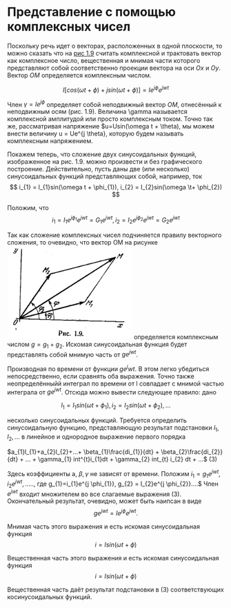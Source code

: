 # Представление с помощью комплексных чисел

Поскольку речь идет о векторах, расположенных в одной плоскости, то можно сказать что на [рис 1.9](../../Картинки/Рис%201.9.png) считать комплексной и трактовать вектор как комплексное число, вещественная и мнимая части которого представляют собой соответственно проекции вектора на оси $Ox$ и $Oy$. Вектор $OM$ определяется комплексным числом.

$$
    I[cos(\omega t + \phi) + j sin (\omega t + \phi)] = I e^{j \phi} e^{jwt}
$$

Член $\gamma = Ie^{j \phi}$ определяет собой неподвижный вектор $OM$, отнесённый к неподвижным осям (рис. 1.9). Величина \gamma называется комплексной амплитудой или просто комплексным током. Точно так же, рассматривая напряжение $u=Usin(\omega t + \theta), мы можем внести величину u = Ue^{j \theta}, которую будем называть комплексным напряжением. 

Покажем теперь, что сложение двух синусоидальных функций, изображенное на рис. 1.9. можно произвести и без графического построение. Действительно, пусть даны две (или несколько) синусоидальных функций представляющих собой, например, ток
$$
    i_{1} = I_{1}sin(\omega t + \phi_{1}), i_{2} = I_{2}sin(\omega \t+ \phi_{2})
$$

Положим, что 
$$
    i_{1} = I_{1}e^{j \phi_{1}}e^{jwt} = G_{1}e^{jwt},
    i_{2} = I_{2}e^{j \phi_{2}}e^{jwt} = G_{2}e^{jwt}
$$

Так как сложение комплексных чисел подчиняется правилу векторного сложения, то очевидно, что вектор OM на рисунке ![1.9](../../Картинки/Рис%201.9.png) определяется комплексным числом $g = g_{1} + g_{2}$. Искомая синусоидальная функция будет представлять собой мнимую часть от $ge^{jwt}$.

Производная по времени от функции $ge^jwt$. В этом легко убедиться непосредственно, если сравнять оба выражения. Точно также неопределённыйй интеграл по времени от l совпадает с мнимой частью интеграла от $ge^{jwt}$.
Отсюда можно вывести следующее правило: дано

$$ 
    l_{1} = I_{1}sin(\omega t + \phi_{1}), i_{2} = I_{2}sin(\omega t+ \phi_{2}),...
$$

несколько синусоидальных функций. Требуется определить синусоидальную функцию, представляющую результат подстановки $l_{1}, l_{2},...$ в линейное и однородное выражение первого порядка

$a_{1}l_{1}+a_{2}l_{2}+...+ \beta_{1}\frac{di_{1}}{dt} + \beta_{2}\frac{di_{2}}{dt} + ... + \gamma_{1} int^{t}i_{1}dt + \gamma_{2} int_{t} i_{2} dt + ...$ (3)

Здесь коэффициенты a, $\beta, \gamma$ не зависят от времени. Положим
$i_{1}=g_{1}e^{jwt}$, $i_{2}e^{jwt},.....,$ где g_{1}=i_{1}e^{j \phi_{1}}, g_{2} = I_{2}e^{j \phi_{2}}....$
Член $e^{jwt}$ входит множителем во все слагаемые выражения (3). Окончательный результат, очевидно, может быть наипсан в виде
$$ 
    ge^{jwt} = Ie^{j \phi} e^{jwt}.
$$

Мнимая часть этого выражения и есть искомая синусоидальная функция 
$$
    i = Isin(\omega t + \phi)
$$

Вещественная часть этого выражения и есть искомая синусоидальная функция 
$$
    i = Isin(\omega t + \phi)
$$

Вещественная часть даёт результат подстановки в (3) соответствующих косинусоидальных функций.